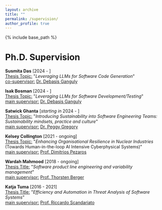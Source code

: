 ```yaml
---
layout: archive
title: ""
permalink: /supervision/
author_profile: true
---
```

{% include base_path %}

Ph.D. Supervision
======


**Susmita Das** [2024 - ]   
<ins>Thesis Topic:</ins> "*Leveraging LLMs for Software Code Generation*" <br>
<ins>co-supervisor:</ins>  <a href = "https://gdebasis.github.io/"> Dr. Debasis Ganguly </a> 

**Isak Bosman** [2024 - ]   
<ins>Thesis Topic:</ins> "*Leveraging LLMs for Software Development/Testing*" <br>
<ins> main supervisor:</ins>  <a href = "https://gdebasis.github.io/"> Dr. Debasis Ganguly </a> 

**Satwick Ghanta** [*starting in* 2024 - ]   
<ins>Thesis Topic:</ins> "*Introducing Sustainability into Software Engineering Teams: Sustainability mindsets, practice and culture*"<br>
<ins> main supervisor:</ins>  <a href = "https://www.gla.ac.uk/schools/computing/staff/peggygregory/"> Dr. Peggy Gregory </a> 
    
**Kelsey Collington** [2021 - ongoing]  
<ins>Thesis Topic:</ins> "*Enhancing Organisational Resilience in Nuclear Industries* (Towards Human-in-the-loop AI Intensive Cyberphysical Systems)"<br>
<ins> main supervisor:</ins> <a href = "https://www.gla.ac.uk/schools/computing/staff/dimitriospezaros/"> Prof. Dimitrios Pezaros</a> 

**Wardah Mahmood** [2018 - ongoing]  
<ins>Thesis Title:</ins>  "*Software product line engineering and variability management*" <br>
<ins> main supervisor:</ins> <a href = "https://se.ruhr-uni-bochum.de/thorsten-berger/"> Prof. Thorsten Berger </a>
 
**Katja Tuma** [2016 - 2021]  <br>
<ins>Thesis Title:</ins>  "*Efficiency and Automation in Threat Analysis of Software Systems*" <br>
<ins> main supervisor:</ins> <a href = "https://scandariato.org/"> Prof. Riccardo Scandariato </a>
